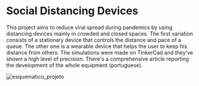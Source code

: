 # Social Distancing Devices
This project aims to reduce viral spread during pandemics by using distancing devices
mainly in crowded and closed spaces. The first variation
consists of a stationary device that controls the distance
and pace of a queue. The other one is a wearable device
that helps the user to keep his distance from others. The
simulations were made on TinkerCad and they’ve shown a
high level of precision. There's a comprehensive article reporting the development of the whole equipment (portuguese).




![esquematico_projeto](https://github.com/pressauro/Social-Distancing/assets/76461118/46388ba4-606e-46ce-9e5f-87a5b6ee2231)
